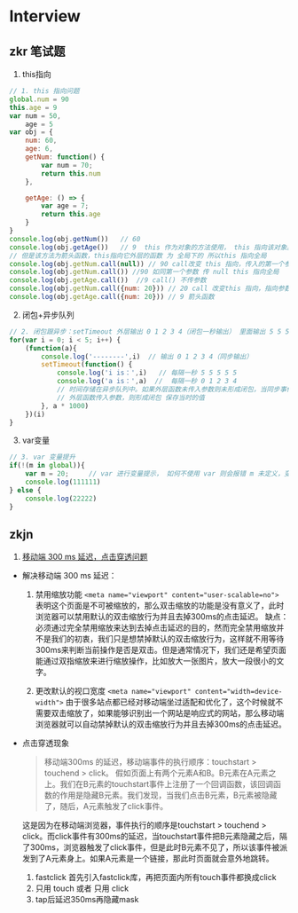 # Interview

## zkr 笔试题
1. this指向
```javascript
// 1. this 指向问题
global.num = 90
this.age = 9
var num = 50, 
    age = 5
var obj = {
    num: 60,
    age: 6,
    getNum: function() {
        var num = 70;
        return this.num
    },

    getAge: () => {
        var age = 7;
        return this.age
    }
}
console.log(obj.getNum())   // 60
console.log(obj.getAge())   // 9  this 作为对象的方法使用， this 指向该对象。
// 但是该方法为箭头函数，this指向它外层的函数 为 全局下的 所以this 指向全局
console.log(obj.getNum.call(null)) // 90 call改变 this 指向，传入的第一个参数为 null， 所以this 指向全局
console.log(obj.getNum.call()) //90 如同第一个参数 传 null this 指向全局 
console.log(obj.getAge.call())  //9 call() 不传参数
console.log(obj.getNum.call({num: 20})) // 20 call 改变this 指向，指向参数对向
console.log(obj.getAge.call({num: 20})) // 9 箭头函数
```
2. 闭包+异步队列
```javascript
// 2. 闭包跟异步：setTimeout 外层输出 0 1 2 3 4（闭包一秒输出） 里面输出 5 5 5 5 5（每隔一秒）
for(var i = 0; i < 5; i++) {
    (function(a){
        console.log('--------',i)  // 输出 0 1 2 3 4（同步输出）
        setTimeout(function() {
            console.log('i is：',i)   // 每隔一秒 5 5 5 5 5
            console.log('a is：',a)  //  每隔一秒 0 1 2 3 4
            // 时间存储在异步队列中。如果外层函数未传入参数则未形成闭包，当同步事件执行完之后开始执行 的时候 i 已经为 5
            // 外层函数传入参数，则形成闭包 保存当时的值
        }, a * 1000)
    })(i)
}

```
3. var变量
```javascript
// 3. var 变量提升
if(!(m in global)){
    var m = 20;     // var 进行变量提示， 如何不使用 var 则会报错 m 未定义，变量提升之后 m in global 为 true
    console.log(111111)
} else {
    console.log(22222)
}
```

## zkjn
1. [移动端 300 ms 延迟，点击穿透问题](https://www.jianshu.com/p/6e2b68a93c88)
- 解决移动端 300 ms 延迟：
    1. 禁用缩放功能
        `<meta name="viewport" content="user-scalable=no">`
            表明这个页面是不可被缩放的，那么双击缩放的功能是没有意义了，此时浏览器可以禁用默认的双击缩放行为并且去掉300ms的点击延迟。
        缺点：
            必须通过完全禁用缩放来达到去掉点击延迟的目的，然而完全禁用缩放并不是我们的初衷，我们只是想禁掉默认的双击缩放行为，这样就不用等待300ms来判断当前操作是否是双击。但是通常情况下，我们还是希望页面能通过双指缩放来进行缩放操作，比如放大一张图片，放大一段很小的文字。
    
    2. 更改默认的视口宽度
        `<meta name="viewport" content="width=device-width">`
            由于很多站点都已经对移动端坐过适配和优化了，这个时候就不需要双击缩放了，如果能够识别出一个网站是响应式的网站，那么移动端浏览器就可以自动禁掉默认的双击缩放行为并且去掉300ms的点击延迟。
- 点击穿透现象
    > 移动端300ms 的延迟，移动端事件的执行顺序：touchstart > touchend > click。
    假如页面上有两个元素A和B。B元素在A元素之上。我们在B元素的touchstart事件上注册了一个回调函数，该回调函数的作用是隐藏B元素。我们发现，当我们点击B元素，B元素被隐藏了，随后，A元素触发了click事件。

    这是因为在移动端浏览器，事件执行的顺序是touchstart > touchend > click。而click事件有300ms的延迟，当touchstart事件把B元素隐藏之后，隔了300ms，浏览器触发了click事件，但是此时B元素不见了，所以该事件被派发到了A元素身上。如果A元素是一个链接，那此时页面就会意外地跳转。

    1. fastclick
        首先引入fastclick库，再把页面内所有touch事件都换成click
    2. 只用 touch 或者 只用 click
    3. tap后延迟350ms再隐藏mask